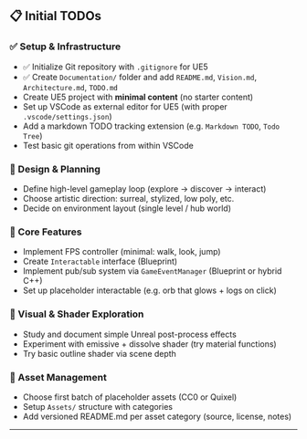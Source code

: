 ## 📋 Initial TODOs

### ✅ Setup & Infrastructure

- ✅ Initialize Git repository with `.gitignore` for UE5
- ✅ Create `Documentation/` folder and add `README.md`, `Vision.md`, `Architecture.md`, `TODO.md`
- Create UE5 project with **minimal content** (no starter content)
- Set up VSCode as external editor for UE5 (with proper `.vscode/settings.json`)
- Add a markdown TODO tracking extension (e.g. `Markdown TODO`, `Todo Tree`)
- Test basic git operations from within VSCode

### 🧠 Design & Planning

- Define high-level gameplay loop (explore → discover → interact)
- Choose artistic direction: surreal, stylized, low poly, etc.
- Decide on environment layout (single level / hub world)

### 🔧 Core Features

- Implement FPS controller (minimal: walk, look, jump)
- Create `Interactable` interface (Blueprint)
- Implement pub/sub system via `GameEventManager` (Blueprint or hybrid C++)
- Set up placeholder interactable (e.g. orb that glows + logs on click)

### 🎨 Visual & Shader Exploration

- Study and document simple Unreal post-process effects
- Experiment with emissive + dissolve shader (try material functions)
- Try basic outline shader via scene depth

### 🧱 Asset Management

- Choose first batch of placeholder assets (CC0 or Quixel)
- Setup `Assets/` structure with categories
- Add versioned README.md per asset category (source, license, notes)

---

